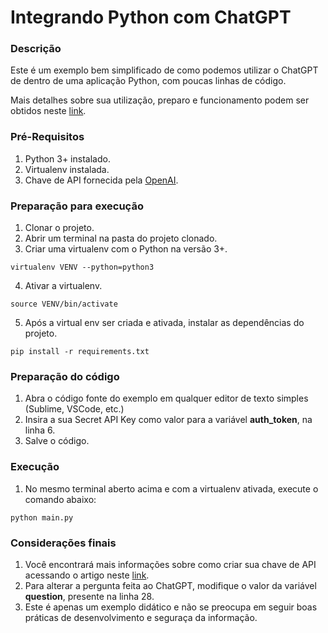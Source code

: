 # Integrando Python com ChatGPT

### Descrição

Este é um exemplo bem simplificado de como podemos utilizar o ChatGPT de dentro de uma aplicação Python, com poucas linhas de código.

Mais detalhes sobre sua utilização, preparo e funcionamento podem ser obtidos neste [link](https://medium.com/@alessandro_rocha/integrando-aplica%C3%A7%C3%B5es-python-com-o-chatgpt-e1f4d55ef10b?source=friends_link&sk=68ea35269b19dfe814c3fbe37d3e80da).


### Pré-Requisitos

1. Python 3+ instalado.
2. Virtualenv instalada.
3. Chave de API fornecida pela [OpenAI](https://openai.com/api/).


### Preparação para execução

1. Clonar o projeto.
2. Abrir um terminal na pasta do projeto clonado.
3. Criar uma virtualenv com o Python na versão 3+.

```buildoutcfg
virtualenv VENV --python=python3
```

4. Ativar a virtualenv.

```buildoutcfg
source VENV/bin/activate
```

5. Após a virtual env ser criada e ativada, instalar as dependências do projeto.

```buildoutcfg
pip install -r requirements.txt
```

### Preparação do código

1. Abra o código fonte do exemplo em qualquer editor de texto simples (Sublime, VSCode, etc.)
2. Insira a sua Secret API Key como valor para a variável **auth_token**, na linha 6.
3. Salve o código.


### Execução

1. No mesmo terminal aberto acima e com a virtualenv ativada, execute o comando abaixo:

```buildoutcfg
python main.py
```

### Considerações finais

1. Você encontrará mais informações sobre como criar sua chave de API acessando o artigo neste [link](https://medium.com/@alessandro_rocha/integrando-aplica%C3%A7%C3%B5es-python-com-o-chatgpt-e1f4d55ef10b?source=friends_link&sk=68ea35269b19dfe814c3fbe37d3e80da).
2. Para alterar a pergunta feita ao ChatGPT, modifique o valor da variável **question**, presente na linha 28.
3. Este é apenas um exemplo didático e não se preocupa em seguir boas práticas de desenvolvimento e seguraça da informação.
